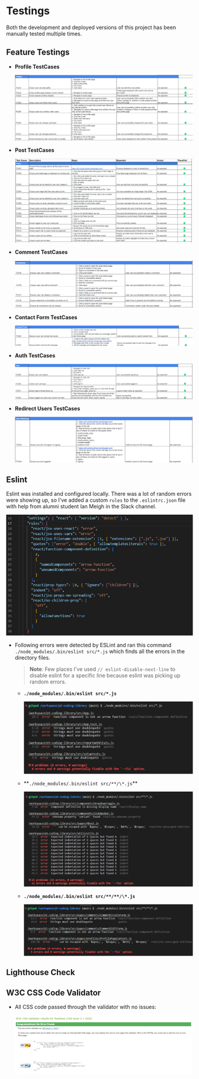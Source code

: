 # Testings

Both the development and deployed versions of this project has been manually tested multiple times.

## Feature Testings

- **Profile TestCases**

  ![Profile TestCases](./src/assets/readme-images/profiles-testcases.png)

- **Post TestCases**

  ![Post TestCases](./src/assets/readme-images/posts-testcases.png)

- **Comment TestCases**

  ![Comment TestCases](./src/assets/readme-images/comments-testcases.png)

- **Contact Form TestCases**

  ![Contact Form TestCases](./src/assets/readme-images/contact-form-testcases.png)

- **Auth TestCases**

  ![Auth TestCases](./src/assets/readme-images/auth-testcases.png)

- **Redirect Users TestCases**

  ![Redirect Users TestCases](./src/assets/readme-images/redirect-user-testcases.png)

## Eslint

Eslint was installed and configured locally. There was a lot of random errors were showing up, so I've added a custom `rules` to the `.eslintrc.json` file with help from alumni student Ian Meigh in the Slack channel.

![eslint rules](./src/assets/readme-images/eslint-rules.png)

- Following errors were detected by ESLint and ran this command `./node_modules/.bin/eslint src/*.js` which finds all the errors in the directory files.

  > **Note**: Few places I've used `// eslint-disable-next-line` to disable eslint for a specific line because eslint was picking up random errors.

  - **`./node_modules/.bin/eslint src/*.js`**

    ![eslint rules](./src/assets/readme-images/eslint-errors-1.png)

  - **`./node_modules/.bin/eslint src/**/\*.js`\*\*

    ![eslint rules](./src/assets/readme-images/eslint-errors-2.png)

  - **`./node_modules/.bin/eslint src/**/**/\*.js`**

    ![eslint rules](./src/assets/readme-images/eslint-errors-3.png)

## Lighthouse Check

## W3C CSS Code Validator

- All CSS code passed through the validator with no issues:

  ![css code validation](./src/assets/readme-images/css-code-validation.png)
